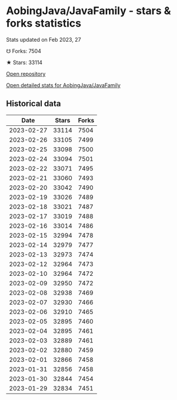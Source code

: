 # AobingJava/JavaFamily - stars & forks statistics

Stats updated on Feb 2023, 27

☋ Forks: 7504

★ Stars: 33114

[Open repository](https://github.com/AobingJava/JavaFamily)

[Open detailed stats for AobingJava/JavaFamily](https://reviewgithub.com/rep/AobingJava/JavaFamily)

## Historical data
| Date | Stars | Forks |
|------|-------|-------|
| 2023-02-27 | 33114 | 7504 | 
| 2023-02-26 | 33105 | 7499 | 
| 2023-02-25 | 33098 | 7500 | 
| 2023-02-24 | 33094 | 7501 | 
| 2023-02-22 | 33071 | 7495 | 
| 2023-02-21 | 33060 | 7493 | 
| 2023-02-20 | 33042 | 7490 | 
| 2023-02-19 | 33026 | 7489 | 
| 2023-02-18 | 33021 | 7487 | 
| 2023-02-17 | 33019 | 7488 | 
| 2023-02-16 | 33014 | 7486 | 
| 2023-02-15 | 32994 | 7478 | 
| 2023-02-14 | 32979 | 7477 | 
| 2023-02-13 | 32973 | 7474 | 
| 2023-02-12 | 32964 | 7473 | 
| 2023-02-10 | 32964 | 7472 | 
| 2023-02-09 | 32950 | 7472 | 
| 2023-02-08 | 32938 | 7469 | 
| 2023-02-07 | 32930 | 7466 | 
| 2023-02-06 | 32910 | 7465 | 
| 2023-02-05 | 32895 | 7460 | 
| 2023-02-04 | 32895 | 7461 | 
| 2023-02-03 | 32889 | 7461 | 
| 2023-02-02 | 32880 | 7459 | 
| 2023-02-01 | 32866 | 7458 | 
| 2023-01-31 | 32856 | 7458 | 
| 2023-01-30 | 32844 | 7454 | 
| 2023-01-29 | 32834 | 7451 | 

